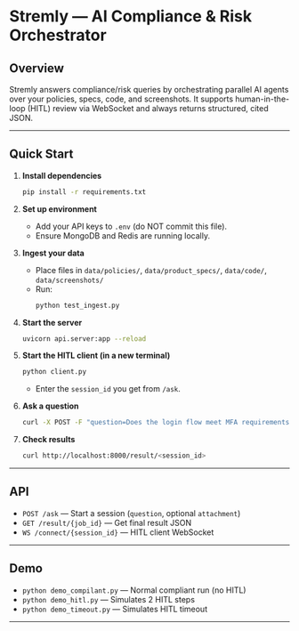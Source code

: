 # Stremly — AI Compliance & Risk Orchestrator

## Overview
Stremly answers compliance/risk queries by orchestrating parallel AI agents over your policies, specs, code, and screenshots. It supports human-in-the-loop (HITL) review via WebSocket and always returns structured, cited JSON.

---

## Quick Start

1. **Install dependencies**
   ```sh
   pip install -r requirements.txt
   ```

2. **Set up environment**
   - Add your API keys to `.env` (do NOT commit this file).
   - Ensure MongoDB and Redis are running locally.

3. **Ingest your data**
   - Place files in `data/policies/`, `data/product_specs/`, `data/code/`, `data/screenshots/`
   - Run:
     ```sh
     python test_ingest.py
     ```

4. **Start the server**
   ```sh
   uvicorn api.server:app --reload
   ```

5. **Start the HITL client (in a new terminal)**
   ```sh
   python client.py
   ```
   - Enter the `session_id` you get from `/ask`.

6. **Ask a question**
   ```sh
   curl -X POST -F "question=Does the login flow meet MFA requirements under Policy X?" http://localhost:8000/ask
   ```

7. **Check results**
   ```sh
   curl http://localhost:8000/result/<session_id>
   ```

---

## API

- `POST /ask` — Start a session (`question`, optional `attachment`)
- `GET /result/{job_id}` — Get final result JSON
- `WS /connect/{session_id}` — HITL client WebSocket

---

## Demo

- `python demo_compilant.py` — Normal compliant run (no HITL)
- `python demo_hitl.py` — Simulates 2 HITL steps
- `python demo_timeout.py` — Simulates HITL timeout

---
